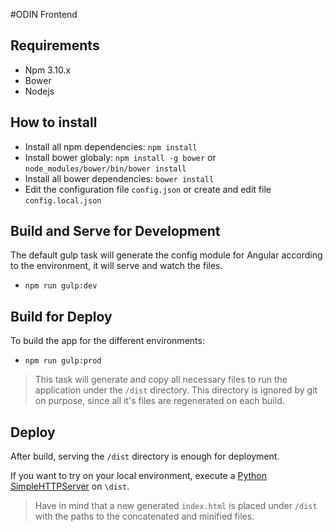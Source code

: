 #ODIN Frontend

## Requirements

- Npm 3.10.x
- Bower
- Nodejs

## How to install

- Install all npm dependencies: `npm install`
- Install bower globaly: `npm install -g bower` or `node_modules/bower/bin/bower install`
- Install all bower dependencies: `bower install`
- Edit the configuration file `config.json` or create and edit file `config.local.json`

## Build and Serve for Development

The default gulp task will generate the config module for Angular according to the environment, it will serve and watch the files.

- `npm run gulp:dev`

## Build for Deploy

To build the app for the different environments:

- `npm run gulp:prod`

> This task will generate and copy all necessary files to run the application under the `/dist` directory. This directory is ignored by git on purpose, since all it's files are regenerated on each build.

## Deploy

After build, serving the `/dist` directory is enough for deployment.

If you want to try on your local environment, execute a [Python SimpleHTTPServer](https://docs.python.org/2/library/simplehttpserver.html) on `\dist`.

> Have in mind that a new generated `index.html` is placed under `/dist` with the paths to the concatenated and minified files.
